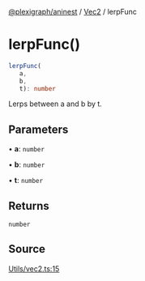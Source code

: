 [@plexigraph/aninest](../../index.md) / [Vec2](../index.md) / lerpFunc

# lerpFunc()

```ts
lerpFunc(
   a, 
   b, 
   t): number
```

Lerps between a and b by t.

## Parameters

• **a**: `number`

• **b**: `number`

• **t**: `number`

## Returns

`number`

## Source

[Utils/vec2.ts:15](https://github.com/plexigraph/aninest/blob/6b65c5b/src/Utils/vec2.ts#L15)
